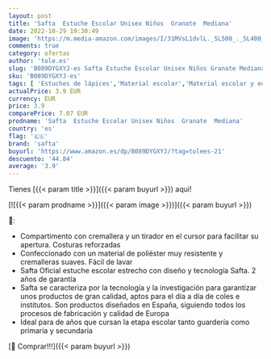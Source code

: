 ```yaml
---
layout: post
title: 'Safta  Estuche Escolar Unisex Niños  Granate  Mediana'
date: 2022-10-29 19:30:49
image: 'https://m.media-amazon.com/images/I/31MVsL1dvlL._SL500_._SL400_.jpg'
comments: true
category: ofertas
author: 'tole.es'
slug: 'B089DYGXYJ-es Safta Estuche Escolar Unisex Niños Granate Mediana'
sku: 'B089DYGXYJ-es'
tags: [ 'Estuches de lápices','Material escolar','Material escolar y educativo','Oficina y papelería','escolar','safta','🇪🇸', ]
actualPrice: 3.9 EUR
currency: EUR
price: 3.9
comparePrice: 7.07 EUR
prodname: 'Safta  Estuche Escolar Unisex Niños  Granate  Mediana'
country: 'es'
flag: '🇪🇸'
brand: 'safta'
buyurl: 'https://www.amazon.es/dp/B089DYGXYJ/?tag=tolees-21'
descuento: '44.84'
average: '3.9'
---
```


Tienes [{{< param title >}}]({{< param buyurl >}}) aqui!

[![{{< param prodname >}}]({{< param image >}})]({{< param buyurl >}})

🔎:

- Compartimento con cremallera y un tirador en el cursor para facilitar su apertura. Costuras reforzadas
- Confeccionado con un material de poliéster muy resistente y cremalleras suaves. Fácil de lavar
- Safta Oficial estuche escolar estrecho con diseño y tecnología Safta. 2 años de garantía
- Safta se caracteriza por la tecnología y la investigación para garantizar unos productos de gran calidad, aptos para el día a día de coles e institutos. Son productos diseñados en España, siguiendo todos los procesos de fabricación y calidad de Europa
- Ideal para de años que cursan la etapa escolar tanto guardería como primaria y secundaria

[🛒 Comprar!!!]({{< param buyurl >}})
